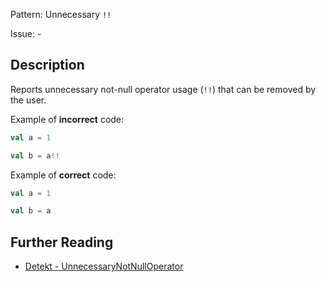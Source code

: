 Pattern: Unnecessary `!!`

Issue: -

## Description

Reports unnecessary not-null operator usage (`!!`) that can be removed by the user.
Example of **incorrect** code:

```kotlinval a = 1
val b = a!!```

Example of **correct** code:

```kotlinval a = 1
val b = a```

## Further Reading

* [Detekt - UnnecessaryNotNullOperator](https://detekt.dev/docs/rules/potential-bugs/#unnecessarynotnulloperator)